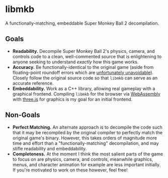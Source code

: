# libmkb

A functionally-matching, embeddable Super Monkey Ball 2 decompilation.

## Goals

* **Readability.** Decompile Super Monkey Ball 2's physics, camera, and controls code to a clean, well-commented source that is enlightening to anyone seeking to understand _exactly_ how this game works.
* **Accuracy.** Be functionally-identical to the original game (aside from floating-point roundoff errors which are [unfortunately unavoidable](https://randomascii.wordpress.com/2013/07/16/floating-point-determinism/)). Closely follow the original source code so that `libmkb` can serve as an accurate reference.
* **Embeddability.** Work as a C++ library, allowing real gameplay with a graphical frontend. Compiling `libmkb` for the browser via [WebAssembly](https://webassembly.org/) with [three.js](https://threejs.org/) for graphics is my goal for an initial frontend.

## Non-Goals

* **Perfect Matching.** An alternate approach is to decompile the code such that it may be recompiled by the original compiler to perfectly match the original game's binary. However, this takes orders of magnitude more time and effort than a "functionally-matching" decompilation, and may stifle readability and embeddability.
* **Completeness.** At the moment I think the most salient parts of the game to focus on are physics, camera, and controls, meanwhile graphics, menus, and character animation for example are less important initially. If you're motivated to work on these however, feel free!
